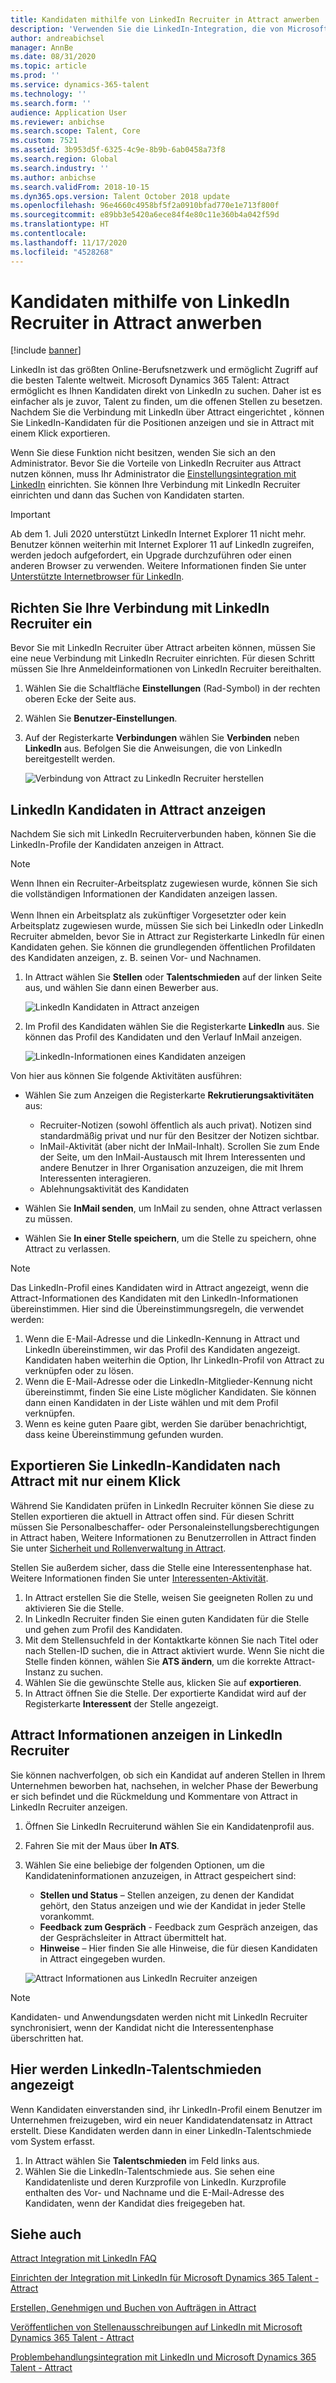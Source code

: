```yaml
---
title: Kandidaten mithilfe von LinkedIn Recruiter in Attract anwerben
description: 'Verwenden Sie die LinkedIn-Integration, die von Microsoft Dynamics 365 Talent: Attract bereitgestellt wird, um Stellenbewerber über LinkedIn Recruiter zu suchen.'
author: andreabichsel
manager: AnnBe
ms.date: 08/31/2020
ms.topic: article
ms.prod: ''
ms.service: dynamics-365-talent
ms.technology: ''
ms.search.form: ''
audience: Application User
ms.reviewer: anbichse
ms.search.scope: Talent, Core
ms.custom: 7521
ms.assetid: 3b953d5f-6325-4c9e-8b9b-6ab0458a73f8
ms.search.region: Global
ms.search.industry: ''
ms.author: anbichse
ms.search.validFrom: 2018-10-15
ms.dyn365.ops.version: Talent October 2018 update
ms.openlocfilehash: 96e4660c4958bf5f2a0910bfad770e1e713f800f
ms.sourcegitcommit: e89bb3e5420a6ece84f4e80c11e360b4a042f59d
ms.translationtype: HT
ms.contentlocale: 
ms.lasthandoff: 11/17/2020
ms.locfileid: "4528268"
---
```

# <a name="source-candidates-with-linkedin-recruiter-in-attract"></a>Kandidaten mithilfe von LinkedIn Recruiter in Attract anwerben

[!include [banner](includes/banner.md)]

LinkedIn ist das größten Online-Berufsnetzwerk und ermöglicht Zugriff auf die besten Talente weltweit. Microsoft Dynamics 365 Talent: Attract ermöglicht es Ihnen Kandidaten direkt von LinkedIn zu suchen. Daher ist es einfacher als je zuvor, Talent zu finden, um die offenen Stellen zu besetzen. Nachdem Sie die Verbindung mit LinkedIn über Attract eingerichtet , können Sie LinkedIn-Kandidaten für die Positionen anzeigen und sie in Attract mit einem Klick exportieren.

Wenn Sie diese Funktion nicht besitzen, wenden Sie sich an den Administrator. Bevor Sie die Vorteile von LinkedIn Recruiter aus Attract nutzen können, muss Ihr Administrator die [Einstellungsintegration mit LinkedIn](./attract-admin-linkedin.md) einrichten. Sie können Ihre Verbindung mit LinkedIn Recruiter einrichten und dann das Suchen von Kandidaten starten.

>[!IMPORTANT]
>Ab dem 1. Juli 2020 unterstützt LinkedIn Internet Explorer 11 nicht mehr. Benutzer können weiterhin mit Internet Explorer 11 auf LinkedIn zugreifen, werden jedoch aufgefordert, ein Upgrade durchzuführen oder einen anderen Browser zu verwenden. Weitere Informationen finden Sie unter [Unterstützte Internetbrowser für LinkedIn](https://www.linkedin.com/help/linkedin/answer/4135/supported-internet-browsers-for-linkedin).

## <a name="set-up-your-connection-with-linkedin-recruiter"></a>Richten Sie Ihre Verbindung mit LinkedIn Recruiter ein

Bevor Sie mit LinkedIn Recruiter über Attract arbeiten können, müssen Sie eine neue Verbindung mit LinkedIn Recruiter einrichten. Für diesen Schritt müssen Sie Ihre Anmeldeinformationen von LinkedIn Recruiter bereithalten.

1. Wählen Sie die Schaltfläche **Einstellungen** (Rad-Symbol) in der rechten oberen Ecke der Seite aus.
2. Wählen Sie **Benutzer-Einstellungen**.
3. Auf der Registerkarte **Verbindungen** wählen Sie **Verbinden** neben **LinkedIn** aus. Befolgen Sie die Anweisungen, die von LinkedIn bereitgestellt werden.

    ![[Verbindung von Attract zu LinkedIn Recruiter herstellen](./media/attract-set-up-linkedin-recruiter-connection.png)](./media/attract-set-up-linkedin-recruiter-connection.png)

## <a name="view-linkedin-candidates-in-attract"></a>LinkedIn Kandidaten in Attract anzeigen

Nachdem Sie sich mit LinkedIn Recruiterverbunden haben, können Sie die LinkedIn-Profile der Kandidaten anzeigen in Attract.

>[!NOTE]
>Wenn Ihnen ein Recruiter-Arbeitsplatz zugewiesen wurde, können Sie sich die vollständigen Informationen der Kandidaten anzeigen lassen.<br><br>
>Wenn Ihnen ein Arbeitsplatz als zukünftiger Vorgesetzter oder kein Arbeitsplatz zugewiesen wurde, müssen Sie sich bei LinkedIn oder LinkedIn Recruiter abmelden, bevor Sie in Attract zur Registerkarte LinkedIn für einen Kandidaten gehen. Sie können die grundlegenden öffentlichen Profildaten des Kandidaten anzeigen, z. B. seinen Vor- und Nachnamen.

1. In Attract wählen Sie **Stellen** oder **Talentschmieden** auf der linken Seite aus, und wählen Sie dann einen Bewerber aus.

    ![[LinkedIn Kandidaten in Attract anzeigen](./media/attract-view-linkedin-candidates.png)](./media/attract-view-linkedin-candidates.png)

2. Im Profil des Kandidaten wählen Sie die Registerkarte **LinkedIn** aus. Sie können das Profil des Kandidaten und den Verlauf InMail anzeigen.

   ![LinkedIn-Informationen eines Kandidaten anzeigen](./media/attract-candidate-linkedin-tab.png)

Von hier aus können Sie folgende Aktivitäten ausführen:

- Wählen Sie zum Anzeigen die Registerkarte **Rekrutierungsaktivitäten** aus:
   
   - Recruiter-Notizen (sowohl öffentlich als auch privat). Notizen sind standardmäßig privat und nur für den Besitzer der Notizen sichtbar.
   - InMail-Aktivität (aber nicht der InMail-Inhalt). Scrollen Sie zum Ende der Seite, um den InMail-Austausch mit Ihrem Interessenten und andere Benutzer in Ihrer Organisation anzuzeigen, die mit Ihrem Interessenten interagieren.
   - Ablehnungsaktivität des Kandidaten

- Wählen Sie **InMail senden**, um InMail zu senden, ohne Attract verlassen zu müssen.

- Wählen Sie **In einer Stelle speichern**, um die Stelle zu speichern, ohne Attract zu verlassen.

> [!NOTE]
> Das LinkedIn-Profil eines Kandidaten wird in Attract angezeigt, wenn die Attract-Informationen des Kandidaten mit den LinkedIn-Informationen übereinstimmen. Hier sind die Übereinstimmungsregeln, die verwendet werden:
> 
> 1. Wenn die E-Mail-Adresse und die LinkedIn-Kennung in Attract und LinkedIn übereinstimmen, wir das Profil des Kandidaten angezeigt. Kandidaten haben weiterhin die Option, Ihr LinkedIn-Profil von Attract zu verknüpfen oder zu lösen.
> 2. Wenn die E-Mail-Adresse oder die LinkedIn-Mitglieder-Kennung nicht übereinstimmt, finden Sie eine Liste möglicher Kandidaten. Sie können dann einen Kandidaten in der Liste wählen und mit dem Profil verknüpfen.
> 3. Wenn es keine guten Paare gibt, werden Sie darüber benachrichtigt, dass keine Übereinstimmung gefunden wurden.

## <a name="export-linkedin-candidates-to-attract-with-one-click"></a>Exportieren Sie LinkedIn-Kandidaten nach Attract mit nur einem Klick

Während Sie Kandidaten prüfen in LinkedIn Recruiter können Sie diese zu Stellen exportieren die aktuell in Attract offen sind. Für diesen Schritt müssen Sie Personalbeschaffer- oder Personaleinstellungsberechtigungen in Attract haben, Weitere Informationen zu Benutzerrollen in Attract finden Sie unter [Sicherheit und Rollenverwaltung in Attract](https://docs.microsoft.com/dynamics365/unified-operations/talent/security-attract).

Stellen Sie außerdem sicher, dass die Stelle eine Interessentenphase hat. Weitere Informationen finden Sie unter [Interessenten-Aktivität](./activities-attract.md#prospect-activity).

1. In Attract erstellen Sie die Stelle, weisen Sie geeigneten Rollen zu und aktivieren Sie die Stelle.
2. In LinkedIn Recruiter finden Sie einen guten Kandidaten für die Stelle und gehen zum Profil des Kandidaten.
3. Mit dem Stellensuchfeld in der Kontaktkarte können Sie nach Titel oder nach Stellen-ID suchen, die in Attract aktiviert wurde. Wenn Sie nicht die Stelle finden können, wählen Sie **ATS ändern**, um die korrekte Attract-Instanz zu suchen.
4. Wählen Sie die gewünschte Stelle aus, klicken Sie auf **exportieren**.
5. In Attract öffnen Sie die Stelle. Der exportierte Kandidat wird auf der Registerkarte **Interessent** der Stelle angezeigt.

## <a name="view-attract-information-in-linkedin-recruiter"></a>Attract Informationen anzeigen in LinkedIn Recruiter

Sie können nachverfolgen, ob sich ein Kandidat auf anderen Stellen in Ihrem Unternehmen beworben hat, nachsehen, in welcher Phase der Bewerbung er sich befindet und die Rückmeldung und Kommentare von Attract in LinkedIn Recruiter anzeigen.

1. Öffnen Sie LinkedIn Recruiterund wählen Sie ein Kandidatenprofil aus.
2. Fahren Sie mit der Maus über **In ATS**.
3. Wählen Sie eine beliebige der folgenden Optionen, um die Kandidateninformationen anzuzeigen, in Attract gespeichert sind:

    - **Stellen und Status** – Stellen anzeigen, zu denen der Kandidat gehört, den Status anzeigen und wie der Kandidat in jeder Stelle vorankommt.
    - **Feedback zum Gespräch** - Feedback zum Gespräch anzeigen, das der Gesprächsleiter in Attract übermittelt hat.
    - **Hinweise** – Hier finden Sie alle Hinweise, die für diesen Kandidaten in Attract eingegeben wurden.

    ![[Attract Informationen aus LinkedIn Recruiter anzeigen](./media/attract-view-information-from-linkedin-recruiter.png)](./media/attract-view-information-from-linkedin-recruiter.png)

> [!NOTE]
> Kandidaten- und Anwendungsdaten werden nicht mit LinkedIn Recruiter synchronisiert, wenn der Kandidat nicht die Interessentenphase überschritten hat.

## <a name="view-linkedin-talent-pools"></a>Hier werden LinkedIn-Talentschmieden angezeigt

Wenn Kandidaten einverstanden sind, ihr LinkedIn-Profil einem Benutzer im Unternehmen freizugeben, wird ein neuer Kandidatendatensatz in Attract erstellt. Diese Kandidaten werden dann in einer LinkedIn-Talentschmiede vom System erfasst.

1. In Attract wählen Sie **Talentschmieden** im Feld links aus.
2. Wählen Sie die LinkedIn-Talentschmiede aus. Sie sehen eine Kandidatenliste und deren Kurzprofile von LinkedIn. Kurzprofile enthalten des Vor- und Nachname und die E-Mail-Adresse des Kandidaten, wenn der Kandidat dies freigegeben hat.

## <a name="see-also"></a>Siehe auch

[Attract Integration mit LinkedIn FAQ](./attract-linkedin-faq.md)

[Einrichten der Integration mit LinkedIn für Microsoft Dynamics 365 Talent - Attract](./attract-admin-linkedin.md)

[Erstellen, Genehmigen und Buchen von Aufträgen in Attract](./creating-jobs-attract.md)

[Veröffentlichen von Stellenausschreibungen auf LinkedIn mit Microsoft Dynamics 365 Talent - Attract](./attract-post-jobs-to-linkedin.md)

[Problembehandlungsintegration mit LinkedIn und Microsoft Dynamics 365 Talent - Attract](./attract-troubleshoot-linkedin.md)
